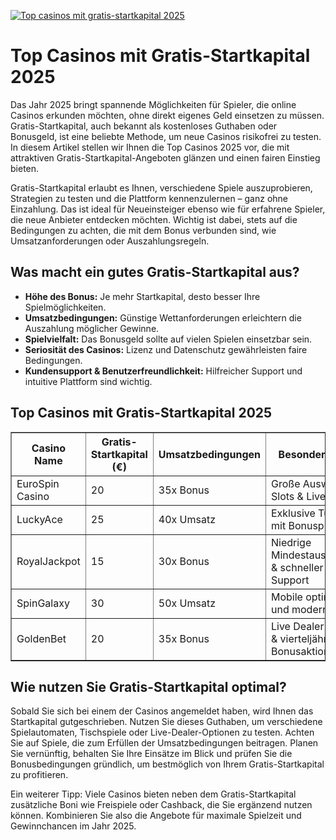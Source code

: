 [![Top casinos mit gratis-startkapital 2025](https://123-caf.pages.dev/gitsignup.png)](https://vrmoo.ru/Bt82HjjY)

<h1>Top Casinos mit Gratis-Startkapital 2025</h1> <p>Das Jahr 2025 bringt spannende Möglichkeiten für Spieler, die online Casinos erkunden möchten, ohne direkt eigenes Geld einsetzen zu müssen. Gratis-Startkapital, auch bekannt als kostenloses Guthaben oder Bonusgeld, ist eine beliebte Methode, um neue Casinos risikofrei zu testen. In diesem Artikel stellen wir Ihnen die Top Casinos 2025 vor, die mit attraktiven Gratis-Startkapital-Angeboten glänzen und einen fairen Einstieg bieten.</p>  <p>Gratis-Startkapital erlaubt es Ihnen, verschiedene Spiele auszuprobieren, Strategien zu testen und die Plattform kennenzulernen – ganz ohne Einzahlung. Das ist ideal für Neueinsteiger ebenso wie für erfahrene Spieler, die neue Anbieter entdecken möchten. Wichtig ist dabei, stets auf die Bedingungen zu achten, die mit dem Bonus verbunden sind, wie Umsatzanforderungen oder Auszahlungsregeln.</p>  <h2>Was macht ein gutes Gratis-Startkapital aus?</h2> <ul>   <li><strong>Höhe des Bonus:</strong> Je mehr Startkapital, desto besser Ihre Spielmöglichkeiten.</li>   <li><strong>Umsatzbedingungen:</strong> Günstige Wettanforderungen erleichtern die Auszahlung möglicher Gewinne.</li>   <li><strong>Spielvielfalt:</strong> Das Bonusgeld sollte auf vielen Spielen einsetzbar sein.</li>   <li><strong>Seriosität des Casinos:</strong> Lizenz und Datenschutz gewährleisten faire Bedingungen.</li>   <li><strong>Kundensupport & Benutzerfreundlichkeit:</strong> Hilfreicher Support und intuitive Plattform sind wichtig.</li> </ul>  <h2>Top Casinos mit Gratis-Startkapital 2025</h2> <table border="1" cellspacing="0" cellpadding="5">   <thead>     <tr>       <th>Casino Name</th>       <th>Gratis-Startkapital (€)</th>       <th>Umsatzbedingungen</th>       <th>Besonderheiten</th>     </tr>   </thead>   <tbody>     <tr>       <td>EuroSpin Casino</td>       <td>20</td>       <td>35x Bonus</td>       <td>Große Auswahl an Slots & Live Casino</td>     </tr>     <tr>       <td>LuckyAce</td>       <td>25</td>       <td>40x Umsatz</td>       <td>Exklusive Turniere mit Bonuspreisen</td>     </tr>     <tr>       <td>RoyalJackpot</td>       <td>15</td>       <td>30x Bonus</td>       <td>Niedrige Mindestauszahlung & schneller Support</td>     </tr>     <tr>       <td>SpinGalaxy</td>       <td>30</td>       <td>50x Umsatz</td>       <td>Mobile optimiert und moderne Slots</td>     </tr>     <tr>       <td>GoldenBet</td>       <td>20</td>       <td>35x Bonus</td>       <td>Live Dealer Spiele & vierteljährliche Bonusaktionen</td>     </tr>   </tbody> </table>  <h2>Wie nutzen Sie Gratis-Startkapital optimal?</h2> <p>Sobald Sie sich bei einem der Casinos angemeldet haben, wird Ihnen das Startkapital gutgeschrieben. Nutzen Sie dieses Guthaben, um verschiedene Spielautomaten, Tischspiele oder Live-Dealer-Optionen zu testen. Achten Sie auf Spiele, die zum Erfüllen der Umsatzbedingungen beitragen. Planen Sie vernünftig, behalten Sie Ihre Einsätze im Blick und prüfen Sie die Bonusbedingungen gründlich, um bestmöglich von Ihrem Gratis-Startkapital zu profitieren.</p>  <p>Ein weiterer Tipp: Viele Casinos bieten neben dem Gratis-Startkapital zusätzliche Boni wie Freispiele oder Cashback, die Sie ergänzend nutzen können. Kombinieren Sie also die Angebote für maximale Spielzeit und Gewinnchancen im Jahr 2025.</p>